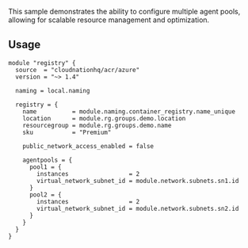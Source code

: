 This sample demonstrates the ability to configure multiple agent pools, allowing for scalable resource management and optimization.

## Usage

```hcl
module "registry" {
  source  = "cloudnationhq/acr/azure"
  version = "~> 1.4"

  naming = local.naming

  registry = {
    name          = module.naming.container_registry.name_unique
    location      = module.rg.groups.demo.location
    resourcegroup = module.rg.groups.demo.name
    sku           = "Premium"

    public_network_access_enabled = false

    agentpools = {
      pool1 = {
        instances                 = 2
        virtual_network_subnet_id = module.network.subnets.sn1.id
      }
      pool2 = {
        instances                 = 2
        virtual_network_subnet_id = module.network.subnets.sn2.id
      }
    }
  }
}
```
